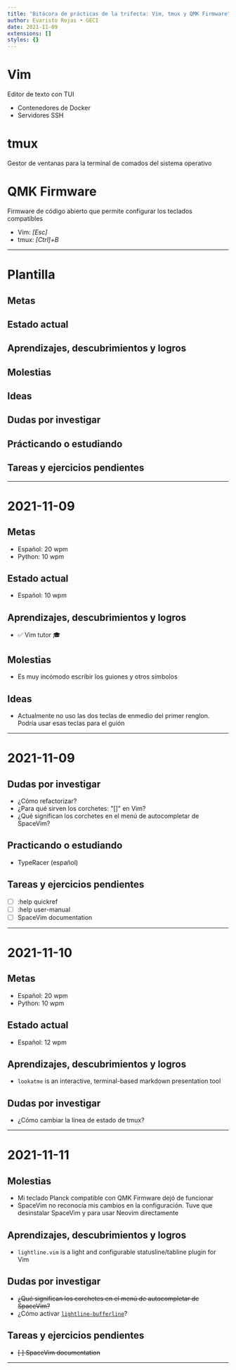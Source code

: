 ```yaml
---
title: "Bitácora de prácticas de la trifecta: Vim, tmux y QMK Firmware"
author: Evaristo Rojas • GECI
date: 2021-11-09
extensions: []
styles: {}
---
```


# Vim

Editor de texto con TUI

- Contenedores de Docker
- Servidores SSH

# tmux

Gestor de ventanas para la terminal de comados del sistema operativo

# QMK Firmware

Firmware de código abierto que permite configurar los teclados compatibles

- Vim: _[Esc]_
- tmux: _[Ctrl]+B_

---

# Plantilla

## Metas

## Estado actual

## Aprendizajes, descubrimientos y logros

## Molestias

## Ideas

## Dudas por investigar

## Prácticando o estudiando

## Tareas y ejercicios pendientes

---

# 2021-11-09
## Metas
- Español: 20 wpm
- Python: 10 wpm

## Estado actual
- Español: 10 wpm

## Aprendizajes, descubrimientos y logros
- ✅ Vim tutor 🎓

## Molestias
- Es muy incómodo escribir los guiones y otros símbolos

## Ideas
- Actualmente no uso las dos teclas de enmedio del primer renglon. Podría usar esas teclas para el
  guión

---

# 2021-11-09
## Dudas por investigar
- ¿Cómo refactorizar?
- ¿Para qué sirven los corchetes: "[]" en Vim?
- ¿Qué significan los corchetes en el menú de autocompletar de SpaceVim?

## Practicando o estudiando
- TypeRacer (español)

## Tareas y ejercicios pendientes
- [ ] :help quickref
- [ ] :help user-manual
- [ ] SpaceVim documentation

---

# 2021-11-10
## Metas
- Español: 20 wpm
- Python: 10 wpm

## Estado actual
- Español: 12 wpm

## Aprendizajes, descubrimientos y logros
- `lookatme` is an interactive, terminal-based markdown presentation tool

## Dudas por investigar
- ¿Cómo cambiar la línea de estado de tmux?

---

# 2021-11-11
## Molestias
- Mi teclado Planck compatible con QMK Firmware dejó de funcionar
- SpaceVim no reconocía mis cambios en la configuración. Tuve que desinstalar SpaceVim y para usar
  Neovim directamente

## Aprendizajes, descubrimientos y logros
- `lightline.vim` is a light and configurable statusline/tabline plugin for Vim

## Dudas por investigar
- ~~¿Qué significan los corchetes en el menú de autocompletar de SpaceVim?~~
- ¿Cómo activar [`lightline-bufferline`](https://github.com/mengelbrecht/lightline-bufferline)?

## Tareas y ejercicios pendientes
- ~~[ ] SpaceVim documentation~~

----

